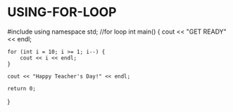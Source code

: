 # USING-FOR-LOOP
#include <iostream>
using namespace std;
//for loop
int main() {
     cout << "GET READY" << endl;

    for (int i = 10; i >= 1; i--) {
        cout << i << endl;
    }

    cout << "Happy Teacher's Day!" << endl;

    return 0;
}
